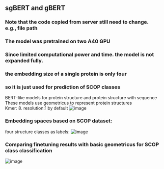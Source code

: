 ## sgBERT and gBERT
### Note that the code copied from server still need to change. e.g., file path  
### The model was pretrained on two A40 GPU
### Since limited computational power and time. the model is not expanded fully.
### the embedding size of a single protein is only four
### so it is just used for prediction of SCOP classes
BERT-like models for protein structure and protein structure with sequence  
These models use geometricus to represent protein structures   
Kmer: 8. resolution:1 by default 
![image](https://github.com/ChunZhuo/sgBERT/assets/118121876/340948d5-99e2-46c8-b8ad-1e48ca5f2290)



### Embedding spaces based on SCOP dataset:  
four structure classes as labels:
![image](https://github.com/ChunZhuo/sgBERT/assets/118121876/f9db7988-6bb0-4fce-a2bc-ab1ac4590a03)

### Comparing finetuning results with basic geometricus for SCOP class classification
![image](https://github.com/ChunZhuo/sgBERT/assets/118121876/76745bce-f9a9-4466-b1e4-c6ec5eb8631c)



